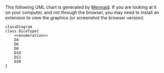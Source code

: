 This following UML chart is generated by [Mermaid](http://mermaid-js.github.io/). If you are looking at it on your computer, and not through the browser, you may need to install an extension to view the graphics (or screenshot the browser version)

```mermaid
classDiagram
class DiceType{
    <<enumeration>>
    D4
    D6
    D8
    D10
    D12
    D20
}
```
